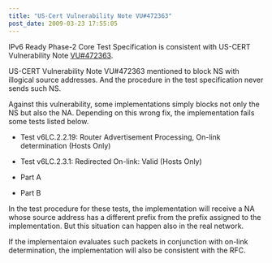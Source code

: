 ```yaml
---
title: "US-Cert Vulnerability Note VU#472363"
post_date: 2009-03-23 17:55:05
---
```

IPv6 Ready Phase-2 Core Test Specification is consistent with US-CERT Vulnerability Note [VU#472363](http://www.kb.cert.org/vuls/id/472363).  

US-CERT Vulnerability Note VU#472363 mentioned to block NS with illogical source addresses. And the procedure in the test specification never sends such NS.  

Against this vulnerability, some implementations simply blocks not only the NS but also the NA. Depending on this wrong fix, the implementation fails some tests listed below.  


*   Test v6LC.2.2.19: Router Advertisement Processing, On-link determination (Hosts Only)
*   Test v6LC.2.3.1: Redirected On-link: Valid (Hosts Only)

*   Part A
*   Part B



In the test procedure for these tests, the implementation will receive a NA whose source address has a different prefix from the prefix assigned to the implementation. But this situation can happen also in the real network.  

If the implementaion evaluates such packets in conjunction with on-link determination, the implementation will also be consistent with the RFC.
